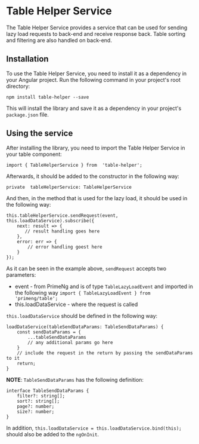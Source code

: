
# Table Helper Service


The Table Helper Service provides a service that can be used for sending lazy load requests to back-end and receive response back. Table sorting and filtering are also handled on back-end.


## Installation


To use the Table Helper Service, you need to install it as a dependency in your Angular project. Run the following command in your project's root directory:

`npm install table-helper --save`

This will install the library and save it as a dependency in your project's `package.json` file.


## Using the service


After installing the library, you need to import the Table Helper Service in your table component:

`import { TableHelperService } from  'table-helper';`

Afterwards, it should be added to the constructor in the following way:

`private  tableHelperService: TableHelperService`

And then, in the method that is used for the lazy load, it should be used in the following way:

    this.tableHelperService.sendRequest(event, this.loadDataService).subscribe({
        next: result => {
		   // result handling goes here
	    },
		error: err => {
			// error handling goest here
		}
    });

As it can be seen in the example above, `sendRequest` accepts two parameters:

 - event - from PrimeNg and is of type `TableLazyLoadEvent` and imported in the following way `import { TableLazyLoadEvent } from 'primeng/table';`
 - this.loadDataService - where the request is called

`this.loadDataService` should be defined in the following way:

    loadDataService(tableSendDataParams: TableSendDataParams) {
	    const sendDataParams = {
		    ...tableSendDataParams
		    // any additional params go here
		}
		// include the request in the return by passing the sendDataParams to it
	    return;
    }

**NOTE**: `TableSendDataParams` has the following definition:

    interface TableSendDataParams {
	    filter?: string[];
	    sort?: string[];
	    page?: number;
	    size?: number;
    }

In addition, `this.loadDataService = this.loadDataService.bind(this);` should also be added to the `ngOnInit`.

